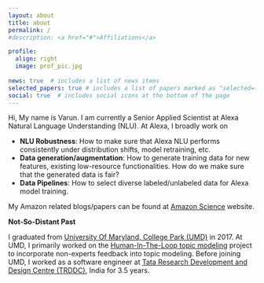 ```yaml
---
layout: about
title: about
permalink: /
#description: <a href="#">Affiliations</a>

profile:
  align: right
  image: prof_pic.jpg
  
news: true  # includes a list of news items
selected_papers: true # includes a list of papers marked as "selected={true}"
social: true  # includes social icons at the bottom of the page
---
```


Hi, My name is Varun. I am currently a Senior Applied Scientist at Alexa Natural Language Understanding (NLU). At Alexa, I broadly work on 

- **NLU Robustness**: How to make sure that Alexa NLU performs consistently under distribution shifts, model retraining, etc. 
- **Data generation/augmentation**: How to generate training data for new features, existing low-resource functionalities. How do we make sure that the generated data is fair? 
- **Data Pipelines**: How to select diverse labeled/unlabeled data for Alexa model training.   

My Amazon related blogs/papers can be found at [Amazon Science](https://www.amazon.science/author/varun-kumar)
website. 


**Not-So-Distant Past**

I graduated from [University Of Maryland, College Park (UMD)](https://www.cs.umd.edu) in 2017. At UMD, I primarily worked on the [Human-In-The-Loop topic modeling](https://users.umiacs.umd.edu/~jbg/projects/IIS-1409287.html) project to incorporate non-experts feedback into topic modeling. Before joining UMD, I worked as a software engineer at [Tata Research Development and Design Centre (TRDDC)](https://en.wikipedia.org/wiki/Tata_Research_Development_and_Design_Centre), India for 3.5 years. 


